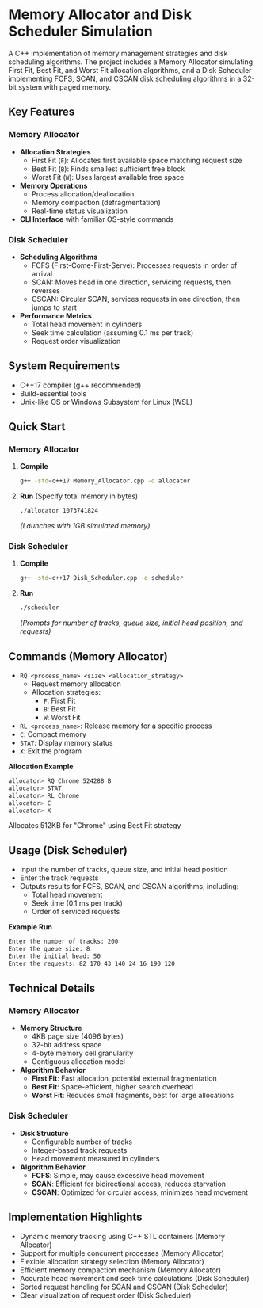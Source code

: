 
# Memory Allocator and Disk Scheduler Simulation

A C++ implementation of memory management strategies and disk scheduling algorithms. The project includes a Memory Allocator simulating First Fit, Best Fit, and Worst Fit allocation algorithms, and a Disk Scheduler implementing FCFS, SCAN, and CSCAN disk scheduling algorithms in a 32-bit system with paged memory.

## Key Features

### Memory Allocator
- **Allocation Strategies**
  - First Fit (`F`): Allocates first available space matching request size
  - Best Fit (`B`): Finds smallest sufficient free block
  - Worst Fit (`W`): Uses largest available free space
- **Memory Operations**
  - Process allocation/deallocation
  - Memory compaction (defragmentation)
  - Real-time status visualization
- **CLI Interface** with familiar OS-style commands

### Disk Scheduler
- **Scheduling Algorithms**
  - FCFS (First-Come-First-Serve): Processes requests in order of arrival
  - SCAN: Moves head in one direction, servicing requests, then reverses
  - CSCAN: Circular SCAN, services requests in one direction, then jumps to start
- **Performance Metrics**
  - Total head movement in cylinders
  - Seek time calculation (assuming 0.1 ms per track)
  - Request order visualization

## System Requirements
- C++17 compiler (g++ recommended)
- Build-essential tools
- Unix-like OS or Windows Subsystem for Linux (WSL)

## Quick Start

### Memory Allocator
1. **Compile**  
   ```bash
   g++ -std=c++17 Memory_Allocator.cpp -o allocator
   ```

2. **Run** (Specify total memory in bytes)  
   ```bash
   ./allocator 1073741824
   ```  
   *(Launches with 1GB simulated memory)*

### Disk Scheduler
1. **Compile**  
   ```bash
   g++ -std=c++17 Disk_Scheduler.cpp -o scheduler
   ```

2. **Run**  
   ```bash
   ./scheduler
   ```  
   *(Prompts for number of tracks, queue size, initial head position, and requests)*

## Commands (Memory Allocator)
- `RQ <process_name> <size> <allocation_strategy>`
  - Request memory allocation
  - Allocation strategies: 
    - `F`: First Fit
    - `B`: Best Fit
    - `W`: Worst Fit
- `RL <process_name>`: Release memory for a specific process
- `C`: Compact memory
- `STAT`: Display memory status
- `X`: Exit the program

**Allocation Example**  
```bash
allocator> RQ Chrome 524288 B 
allocator> STAT
allocator> RL Chrome
allocator> C
allocator> X
```
Allocates 512KB for "Chrome" using Best Fit strategy

## Usage (Disk Scheduler)
- Input the number of tracks, queue size, and initial head position
- Enter the track requests
- Outputs results for FCFS, SCAN, and CSCAN algorithms, including:
  - Total head movement
  - Seek time (0.1 ms per track)
  - Order of serviced requests

**Example Run**  
```bash
Enter the number of tracks: 200
Enter the queue size: 8
Enter the initial head: 50
Enter the requests: 82 170 43 140 24 16 190 120
```

## Technical Details

### Memory Allocator
- **Memory Structure**
  - 4KB page size (4096 bytes)
  - 32-bit address space
  - 4-byte memory cell granularity
  - Contiguous allocation model
- **Algorithm Behavior**
  - **First Fit**: Fast allocation, potential external fragmentation
  - **Best Fit**: Space-efficient, higher search overhead
  - **Worst Fit**: Reduces small fragments, best for large allocations

### Disk Scheduler
- **Disk Structure**
  - Configurable number of tracks
  - Integer-based track requests
  - Head movement measured in cylinders
- **Algorithm Behavior**
  - **FCFS**: Simple, may cause excessive head movement
  - **SCAN**: Efficient for bidirectional access, reduces starvation
  - **CSCAN**: Optimized for circular access, minimizes head movement

## Implementation Highlights
- Dynamic memory tracking using C++ STL containers (Memory Allocator)
- Support for multiple concurrent processes (Memory Allocator)
- Flexible allocation strategy selection (Memory Allocator)
- Efficient memory compaction mechanism (Memory Allocator)
- Accurate head movement and seek time calculations (Disk Scheduler)
- Sorted request handling for SCAN and CSCAN (Disk Scheduler)
- Clear visualization of request order (Disk Scheduler)
